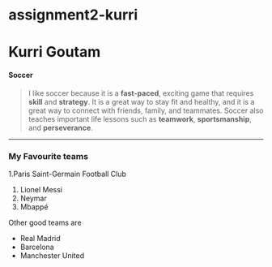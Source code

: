 # assignment2-kurri

# Kurri Goutam
#### Soccer

> I like soccer because it is a **fast-paced**, exciting game that requires **skill** and **strategy**. It is a great way to stay fit and healthy, and it is a great way to connect with friends, family, and teammates. Soccer also teaches important life lessons such as **teamwork**, **sportsmanship**, and **perseverance**.
---

### My Favourite teams
1.Paris Saint-Germain Football Club
  1. Lionel Messi
  2. Neymar
  3. Mbappé 

Other good teams are 
* Real Madrid
* Barcelona
* Manchester United
